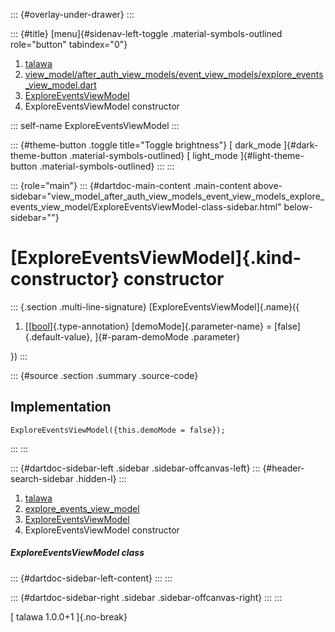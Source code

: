 ::: {#overlay-under-drawer}
:::

::: {#title}
[menu]{#sidenav-left-toggle .material-symbols-outlined role="button"
tabindex="0"}

1.  [talawa](../../index.html)
2.  [view_model/after_auth_view_models/event_view_models/explore_events_view_model.dart](../../view_model_after_auth_view_models_event_view_models_explore_events_view_model/)
3.  [ExploreEventsViewModel](../../view_model_after_auth_view_models_event_view_models_explore_events_view_model/ExploreEventsViewModel-class.html)
4.  ExploreEventsViewModel constructor

::: self-name
ExploreEventsViewModel
:::

::: {#theme-button .toggle title="Toggle brightness"}
[ dark_mode ]{#dark-theme-button .material-symbols-outlined} [
light_mode ]{#light-theme-button .material-symbols-outlined}
:::
:::

::: {role="main"}
::: {#dartdoc-main-content .main-content above-sidebar="view_model_after_auth_view_models_event_view_models_explore_events_view_model/ExploreEventsViewModel-class-sidebar.html" below-sidebar=""}
<div>

# [ExploreEventsViewModel]{.kind-constructor} constructor

</div>

::: {.section .multi-line-signature}
[ExploreEventsViewModel]{.name}({

1.  [[[bool](https://api.flutter.dev/flutter/dart-core/bool-class.html)]{.type-annotation}
    [demoMode]{.parameter-name} = [false]{.default-value},
    ]{#-param-demoMode .parameter}

})
:::

::: {#source .section .summary .source-code}
## Implementation

``` language-dart
ExploreEventsViewModel({this.demoMode = false});
```
:::
:::

::: {#dartdoc-sidebar-left .sidebar .sidebar-offcanvas-left}
::: {#header-search-sidebar .hidden-l}
:::

1.  [talawa](../../index.html)
2.  [explore_events_view_model](../../view_model_after_auth_view_models_event_view_models_explore_events_view_model/)
3.  [ExploreEventsViewModel](../../view_model_after_auth_view_models_event_view_models_explore_events_view_model/ExploreEventsViewModel-class.html)
4.  ExploreEventsViewModel constructor

##### ExploreEventsViewModel class

::: {#dartdoc-sidebar-left-content}
:::
:::

::: {#dartdoc-sidebar-right .sidebar .sidebar-offcanvas-right}
:::
:::

[ talawa 1.0.0+1 ]{.no-break}
